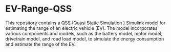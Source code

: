 # EV-Range-QSS
This repository contains a QSS (Quasi Static Simulation ) Simulink model for estimating the range of an electric vehicle (EV). The model incorporates various components and models, such as the battery model, motor model, drivetrain model, and road load model, to simulate the energy consumption and estimate the range of the EV.
